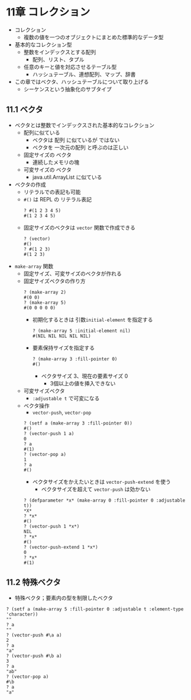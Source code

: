 # 11章 コレクション

- コレクション
    - 複数の値を一つのオブジェクトにまとめた標準的なデータ型
- 基本的なコレクション型
    - 整数をインデックスとする配列
        - 配列、リスト、タプル
    - 任意のキーと値を対応させるテーブル型
        - ハッシュテーブル、連想配列、マップ、辞書
- この章ではベクタ、ハッシュテーブルについて取り上げる
    - シーケンスという抽象化のサブタイプ

## 11.1 ベクタ

- ベクタとは整数でインデックスされた基本的なコレクション
    - 配列に似ている
        - ベクタは 配列 に似ているが ではない
        - ベクタを 一次元の配列 と呼ぶのは正しい
    - 固定サイズの ベクタ
        - 連続したメモリの塊
    - 可変サイズの ベクタ
        - java.util.ArrayList に似ている
- ベクタの作成
    - リテラルでの表記も可能
    - `#()` は REPL の リテラル表記
        ```
        ? #(1 2 3 4 5)
        #(1 2 3 4 5)
        ```
    - 固定サイズのベクタは `vector` 関数で作成できる
        ```
        ? (vector)
        #()
        ? #(1 2 3)
        #(1 2 3)
        ```
- `make-array` 関数
    - 固定サイズ、可変サイズのベクタが作れる
    - 固定サイズベクタの作り方
        ```
        ? (make-array 2)
        #(0 0)
        ? (make-array 5)
        #(0 0 0 0 0)
        ```
        - 初期化するときは 引数`initial-element` を指定する
            ```
            ? (make-array 5 :initial-element nil)
            #(NIL NIL NIL NIL NIL)
            ```
        - 要素保持サイズを指定する
            ```
            ? (make-array 3 :fill-pointer 0)
            #()
            ```
            - ベクタサイズ 3、現在の要素サイズ 0
                - 3個以上の値を挿入できない
    - 可変サイズベクタ
        - `:adjustable t` で可変になる
    - ベクタ操作
        - `vector-push`, `vector-pop`
        ```
        ? (setf a (make-array 3 :fill-pointer 0))
        #()
        ? (vector-push 1 a)
        0
        ? a
        #(1)
        ? (vector-pop a)
        1
        ? a
        #()
        ```
        - ベクタサイズをかえたいときは `vector-push-extend` を使う
            - ベクタサイズを超えて `vector-push` は効かない
        ```
        ? (defparameter *x* (make-array 0 :fill-pointer 0 :adjustable t))
        *X*
        ? *x*
        #()
        ? (vector-push 1 *x*)
        NIL
        ? *x*
        #()
        ? (vector-push-extend 1 *x*)
        0
        ? *x*
        #(1)
        ```
## 11.2 特殊ベクタ

- 特殊ベクタ；要素内の型を制限したベクタ
```
? (setf a (make-array 5 :fill-pointer 0 :adjustable t :element-type 'character))
""
? a
""
? (vector-push #\a a)
2
? a
"a"
? (vector-push #\b a)
3
? a
"ab"
? (vector-pop a)
#\b
? a
"a"
```
